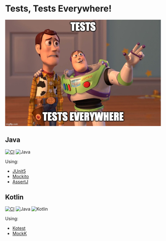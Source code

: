 # Tests, Tests Everywhere!

![Meme](.files/meme.jpg)

## Java

[![CI](https://github.com/rogervinas/tests-everywhere/actions/workflows/java.yml/badge.svg)](https://github.com/rogervinas/tests-everywhere/actions/workflows/java.yml)
![Java](https://img.shields.io/badge/Java-21-blue?labelColor=black)

Using:
* [JUnit5](https://junit.org/junit5/)
* [Mockito](https://site.mockito.org/)
* [AssertJ](https://assertj.github.io/doc/)

## Kotlin

[![CI](https://github.com/rogervinas/tests-everywhere/actions/workflows/kotlin.yml/badge.svg)](https://github.com/rogervinas/tests-everywhere/actions/workflows/kotlin.yml)
![Java](https://img.shields.io/badge/Java-21-blue?labelColor=black)
![Kotlin](https://img.shields.io/badge/Kotlin-1.9.20-blue?labelColor=black)

Using:
* [Kotest](https://kotest.io)
* [MockK](https://mockk.io/)